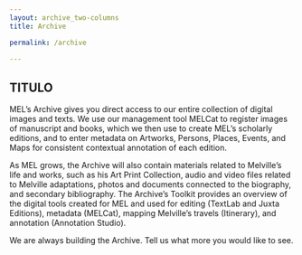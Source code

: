 ```yaml
---
layout: archive_two-columns
title: Archive

permalink: /archive
 
---
```


## TITULO ##

MEL’s Archive gives you direct access to our entire collection of digital images and texts.  We use our management tool MELCat to register images of manuscript and books, which we then use to create MEL’s scholarly editions, and to enter metadata on Artworks, Persons, Places, Events, and Maps for consistent contextual annotation of each edition.

As MEL grows, the Archive will also contain materials related to Melville’s life and works, such as his Art Print Collection, audio and video files related to Melville adaptations, photos and documents connected to the biography, and secondary bibliography.  The Archive’s Toolkit provides an overview of the digital tools created for MEL and used for editing (TextLab and Juxta Editions), metadata (MELCat), mapping Melville’s travels (Itinerary), and annotation (Annotation Studio).

We are always building the Archive.  Tell us what more you would like to see.
